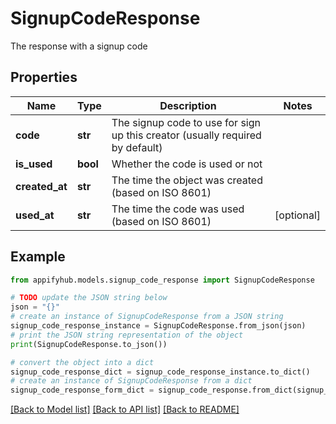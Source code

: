 # SignupCodeResponse

The response with a signup code

## Properties

Name | Type | Description | Notes
------------ | ------------- | ------------- | -------------
**code** | **str** | The signup code to use for sign up this creator (usually required by default) | 
**is_used** | **bool** | Whether the code is used or not | 
**created_at** | **str** | The time the object was created (based on ISO 8601) | 
**used_at** | **str** | The time the code was used (based on ISO 8601) | [optional] 

## Example

```python
from appifyhub.models.signup_code_response import SignupCodeResponse

# TODO update the JSON string below
json = "{}"
# create an instance of SignupCodeResponse from a JSON string
signup_code_response_instance = SignupCodeResponse.from_json(json)
# print the JSON string representation of the object
print(SignupCodeResponse.to_json())

# convert the object into a dict
signup_code_response_dict = signup_code_response_instance.to_dict()
# create an instance of SignupCodeResponse from a dict
signup_code_response_form_dict = signup_code_response.from_dict(signup_code_response_dict)
```
[[Back to Model list]](../README.md#documentation-for-models) [[Back to API list]](../README.md#documentation-for-api-endpoints) [[Back to README]](../README.md)


